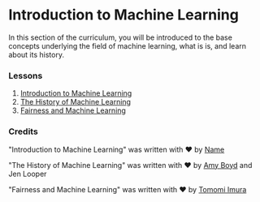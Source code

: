 # Introduction to Machine Learning

In this section of the curriculum, you will be introduced to the base concepts underlying the field of machine learning, what is is, and learn about its history.

### Lessons

1. [Introduction to Machine Learning](1-intro-to-ML/README.md)
1. [The History of Machine Learning](2-history-of-ML/README.md)
1. [Fairness and Machine Learning](3-fairness/README.md)

### Credits

"Introduction to Machine Learning" was written with ♥️ by [Name](Twitter)

"The History of Machine Learning"  was written with ♥️ by [Amy Boyd](Twitter) and Jen Looper 

"Fairness and Machine Learning" was written with ♥️ by [Tomomi Imura](Twitter) 